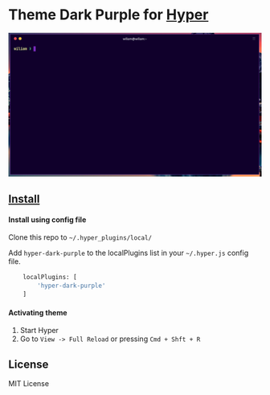 # Theme Dark Purple for [Hyper](https://hyper.is)

![Screenshot](./screenshot.png)

## [Install](./INSTALL.md)

#### Install using config file

Clone this repo to `~/.hyper_plugins/local/`

Add `hyper-dark-purple` to the localPlugins list in your `~/.hyper.js` config file.

```sh
    localPlugins: [
    	'hyper-dark-purple'
    ]
```

#### Activating theme

1.  Start Hyper
2.  Go to `View -> Full Reload` or pressing `Cmd + Shft + R`

## License

MIT License

